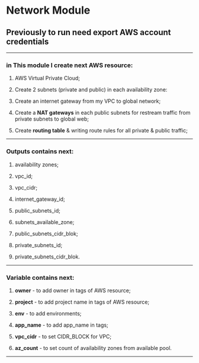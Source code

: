 # **Network Module** 

## Previously to run need export AWS account credentials 

*********
 

### in This module I create next AWS resource: 

1. AWS Virtual Private Cloud; 

2. Create 2 subnets (private and public) in each availability zone: 

3. Create an internet gateway from my VPC to global network; 

4. Create a **NAT gateways** in each public subnets for restream traffic from private subnets to global web; 

5. Create **routing table** & writing route rules for all private & public traffic; 

**********
 

### Outputs contains next: 

1. availability zones; 

2. vpc_id; 

3. vpc_cidr; 

4. internet_gateway_id; 

5. public_subnets_id; 

6. subnets_available_zone; 

7. public_subnets_cidr_blok; 

8. private_subnets_id; 

9. private_subnets_cidr_blok. 

**************
 

### Variable contains next: 

1. **owner** - to add owner in tags of AWS resource; 

2. **project** - to add project name in tags of AWS resource; 

3. **env** - to add environments; 

4. **app_name** - to add app_name in tags; 

5. **vpc_cidr** - to set CIDR_BLOCK for VPC; 

6. **az_count** - to set count of availability zones from available pool. 

**************